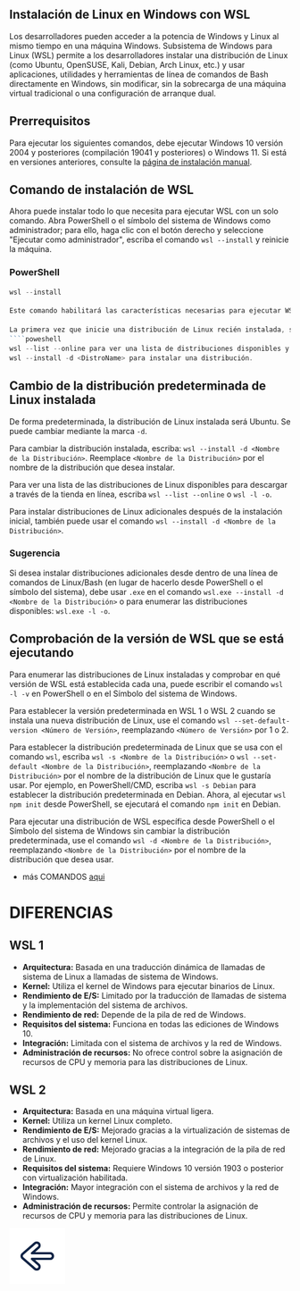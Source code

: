 ## Instalación de Linux en Windows con WSL
Los desarrolladores pueden acceder a la potencia de Windows y Linux al mismo tiempo en una máquina Windows. Subsistema de Windows para Linux (WSL) permite a los desarrolladores instalar una distribución de Linux (como Ubuntu, OpenSUSE, Kali, Debian, Arch Linux, etc.) y usar aplicaciones, utilidades y herramientas de línea de comandos de Bash directamente en Windows, sin modificar, sin la sobrecarga de una máquina virtual tradicional o una configuración de arranque dual.

## Prerrequisitos

Para ejecutar los siguientes comandos, debe ejecutar Windows 10 versión 2004 y posteriores (compilación 19041 y posteriores) o Windows 11. Si está en versiones anteriores, consulte la [página de instalación manual](https://learn.microsoft.com/es-es/windows/wsl/install-manual).


## Comando de instalación de WSL

Ahora puede instalar todo lo que necesita para ejecutar WSL con un solo comando. Abra PowerShell o el símbolo del sistema de Windows como administrador; para ello, haga clic con el botón derecho y seleccione "Ejecutar como administrador", escriba el comando `wsl --install` y reinicie la máquina.

### PowerShell

```powershell
wsl --install

Este comando habilitará las características necesarias para ejecutar WSL e instalará la distribución Ubuntu de Linux. (Esta distribución predeterminada se puede cambiar).

La primera vez que inicie una distribución de Linux recién instalada, se abrirá una ventana de la consola y se le pedirá que espere a que los archivos se descompriman y se almacenen en el equipo. Todos los inicios posteriores deberían tardar menos de un segundo en completarse.
````poweshell
wsl --list --online para ver una lista de distribuciones disponibles y ejecute 
wsl --install -d <DistroName> para instalar una distribución.
```
## Cambio de la distribución predeterminada de Linux instalada

De forma predeterminada, la distribución de Linux instalada será Ubuntu. Se puede cambiar mediante la marca `-d`.

Para cambiar la distribución instalada, escriba: `wsl --install -d <Nombre de la Distribución>`. Reemplace `<Nombre de la Distribución>` por el nombre de la distribución que desea instalar.

Para ver una lista de las distribuciones de Linux disponibles para descargar a través de la tienda en línea, escriba `wsl --list --online` o `wsl -l -o`.

Para instalar distribuciones de Linux adicionales después de la instalación inicial, también puede usar el comando `wsl --install -d <Nombre de la Distribución>`.

### Sugerencia

Si desea instalar distribuciones adicionales desde dentro de una línea de comandos de Linux/Bash (en lugar de hacerlo desde PowerShell o el símbolo del sistema), debe usar `.exe` en el comando `wsl.exe --install -d <Nombre de la Distribución>` o para enumerar las distribuciones disponibles: `wsl.exe -l -o`.

## Comprobación de la versión de WSL que se está ejecutando

Para enumerar las distribuciones de Linux instaladas y comprobar en qué versión de WSL está establecida cada una, puede escribir el comando `wsl -l -v` en PowerShell o en el Símbolo del sistema de Windows.

Para establecer la versión predeterminada en WSL 1 o WSL 2 cuando se instala una nueva distribución de Linux, use el comando `wsl --set-default-version <Número de Versión>`, reemplazando `<Número de Versión>` por 1 o 2.

Para establecer la distribución predeterminada de Linux que se usa con el comando `wsl`, escriba `wsl -s <Nombre de la Distribución>` o `wsl --set-default <Nombre de la Distribución>`, reemplazando `<Nombre de la Distribución>` por el nombre de la distribución de Linux que le gustaría usar. Por ejemplo, en PowerShell/CMD, escriba `wsl -s Debian` para establecer la distribución predeterminada en Debian. Ahora, al ejecutar `wsl npm init` desde PowerShell, se ejecutará el comando `npm init` en Debian.

Para ejecutar una distribución de WSL específica desde PowerShell o el Símbolo del sistema de Windows sin cambiar la distribución predeterminada, use el comando `wsl -d <Nombre de la Distribución>`, reemplazando `<Nombre de la Distribución>` por el nombre de la distribución que desea usar.

+  más COMANDOS [aqui]( https://learn.microsoft.com/es-es/windows/wsl/basic-commands)

# DIFERENCIAS
## WSL 1

- **Arquitectura:** Basada en una traducción dinámica de llamadas de sistema de Linux a llamadas de sistema de Windows.
- **Kernel:** Utiliza el kernel de Windows para ejecutar binarios de Linux.
- **Rendimiento de E/S:** Limitado por la traducción de llamadas de sistema y la implementación del sistema de archivos.
- **Rendimiento de red:** Depende de la pila de red de Windows.
- **Requisitos del sistema:** Funciona en todas las ediciones de Windows 10.
- **Integración:** Limitada con el sistema de archivos y la red de Windows.
- **Administración de recursos:** No ofrece control sobre la asignación de recursos de CPU y memoria para las distribuciones de Linux.

## WSL 2

- **Arquitectura:** Basada en una máquina virtual ligera.
- **Kernel:** Utiliza un kernel Linux completo.
- **Rendimiento de E/S:** Mejorado gracias a la virtualización de sistemas de archivos y el uso del kernel Linux.
- **Rendimiento de red:** Mejorado gracias a la integración de la pila de red de Linux.
- **Requisitos del sistema:** Requiere Windows 10 versión 1903 o posterior con virtualización habilitada.
- **Integración:** Mayor integración con el sistema de archivos y la red de Windows.
- **Administración de recursos:** Permite controlar la asignación de recursos de CPU y memoria para las distribuciones de Linux.

<a href="README.md"><img src="img/icon.png" alt="Volver al README" width="100"></a>
